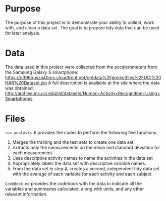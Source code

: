# Purpose
The purpose of this project is to demonstrate your ability to collect, work with, and clean a data set. The goal is to prepare tidy data that can be used for later analysis. 
# Data
The data used in this project were collected from the accelerometers from the Samsung Galaxy S smartphone: https://d396qusza40orc.cloudfront.net/getdata%2Fprojectfiles%2FUCI%20HAR%20Dataset.zip
A full description is available at the site where the data was obtained: http://archive.ics.uci.edu/ml/datasets/Human+Activity+Recognition+Using+Smartphones
# Files
`run_analysis.R` provides the codes to perform the following five functions:
1. Merges the training and the test sets to create one data set.
2. Extracts only the measurements on the mean and standard deviation for each measurement.
3. Uses descriptive activity names to name the activities in the data set
4. Appropriately labels the data set with descriptive variable names.
5. From the data set in step 4, creates a second, independent tidy data set with the average of each variable for each activity and each subject.

`CodeBook.md` provides the codebook with the data to indicate all the variables and summaries calculated, along with units, and any other relevant information.
